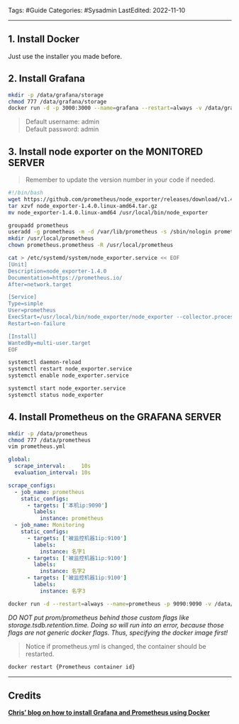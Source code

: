 Tags:  #Guide 
Categories: #Sysadmin 
LastEdited: 2022-11-10

---

## 1. Install Docker
Just use the installer you made before.

## 2. Install Grafana

```bash
mkdir -p /data/grafana/storage
chmod 777 /data/grafana/storage
docker run -d -p 3000:3000 --name=grafana --restart=always -v /data/grafana/storage:/var/lib/grafana grafana/grafana
```

> Default username: admin  
> Default password: admin

## 3. Install node exporter on the MONITORED SERVER

> Remember to update the version number in your code if needed.

```bash
#!/bin/bash
wget https://github.com/prometheus/node_exporter/releases/download/v1.4.0/node_exporter-1.4.0.linux-amd64.tar.gz
tar xzvf node_exporter-1.4.0.linux-amd64.tar.gz
mv node_exporter-1.4.0.linux-amd64 /usr/local/bin/node_exporter

groupadd prometheus
useradd -g prometheus -m -d /var/lib/prometheus -s /sbin/nologin prometheus
mkdir /usr/local/prometheus
chown prometheus.prometheus -R /usr/local/prometheus

cat > /etc/systemd/system/node_exporter.service << EOF
[Unit]
Description=node_exporter-1.4.0
Documentation=https://prometheus.io/
After=network.target

[Service]
Type=simple
User=prometheus
ExecStart=/usr/local/bin/node_exporter/node_exporter --collector.processes --collector.filesystem.ignored-mount-points=^/(sys|proc|dev|host|etc)($|/)
Restart=on-failure

[Install]
WantedBy=multi-user.target
EOF

systemctl daemon-reload
systemctl restart node_exporter.service
systemctl enable node_exporter.service

systemctl start node_exporter.service
systemctl status node_exporter
```

## 4. Install Prometheus on the GRAFANA SERVER

```bash
mkdir -p /data/prometheus
chmod 777 /data/prometheus
vim prometheus.yml
```

```yaml
global:
  scrape_interval:     10s
  evaluation_interval: 10s

scrape_configs:
  - job_name: prometheus
	static_configs:
	  - targets: ['本机ip:9090']
		labels:
		  instance: prometheus
  - job_name: Monitoring
	static_configs:
	  - targets: ['被监控机器1ip:9100']
		labels:
		  instance: 名字1
	  - targets: ['被监控机器1ip:9100']
		labels:
		  instance: 名字2
	  - targets: ['被监控机器1ip:9100']
		labels:
		  instance: 名字3
```

```bash
docker run -d --restart=always --name=prometheus -p 9090:9090 -v /data/prometheus/prometheus.yml:/etc/prometheus/prometheus.yml prom/prometheus --storage.tsdb.retention.time=20d --config.file=/etc/prometheus/prometheus.yml --web.console.libraries=/usr/share/prometheus/console_libraries --web.console.templates=/usr/share/prometheus/consoles
```
*DO NOT put prom/prometheus behind those custom flags like storage.tsdb.retention.time. Doing so will run into an error, because those flags are not generic docker flags. Thus, specifying the docker image first!*

> Notice if prometheus.yml is changed, the container should be restarted.
```bash
docker restart {Prometheus container id}
```

---

## Credits
[**Chris’ blog on how to install Grafana and Prometheus using Docker**](https://blog.chriswang.work/archives/Grafana-Prometheus.html)
